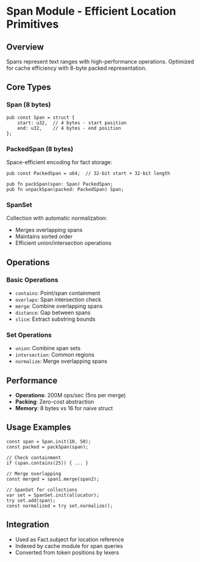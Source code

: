 # Span Module - Efficient Location Primitives

## Overview
Spans represent text ranges with high-performance operations. Optimized for cache efficiency with 8-byte packed representation.

## Core Types

### Span (8 bytes)
```zig
pub const Span = struct {
    start: u32,  // 4 bytes - start position
    end: u32,    // 4 bytes - end position
};
```

### PackedSpan (8 bytes)
Space-efficient encoding for fact storage:
```zig
pub const PackedSpan = u64;  // 32-bit start + 32-bit length

pub fn packSpan(span: Span) PackedSpan;
pub fn unpackSpan(packed: PackedSpan) Span;
```

### SpanSet
Collection with automatic normalization:
- Merges overlapping spans
- Maintains sorted order
- Efficient union/intersection operations

## Operations

### Basic Operations
- `contains`: Point/span containment
- `overlaps`: Span intersection check
- `merge`: Combine overlapping spans
- `distance`: Gap between spans
- `slice`: Extract substring bounds

### Set Operations
- `union`: Combine span sets
- `intersection`: Common regions
- `normalize`: Merge overlapping spans

## Performance
- **Operations**: 200M ops/sec (5ns per merge)
- **Packing**: Zero-cost abstraction
- **Memory**: 8 bytes vs 16 for naive struct

## Usage Examples
```zig
const span = Span.init(10, 50);
const packed = packSpan(span);

// Check containment
if (span.contains(25)) { ... }

// Merge overlapping
const merged = span1.merge(span2);

// SpanSet for collections
var set = SpanSet.init(allocator);
try set.add(span);
const normalized = try set.normalize();
```

## Integration
- Used as Fact.subject for location reference
- Indexed by cache module for span queries
- Converted from token positions by lexers